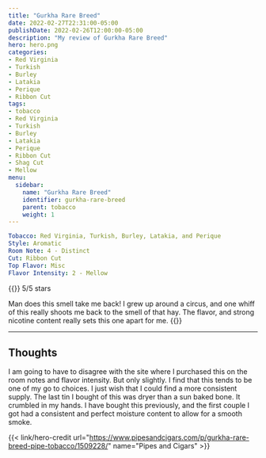 ```yaml
---
title: "Gurkha Rare Breed"
date: 2022-02-27T22:31:00-05:00
publishDate: 2022-02-26T12:00:00-05:00
description: "My review of Gurkha Rare Breed"
hero: hero.png
categories:
- Red Virginia
- Turkish
- Burley
- Latakia
- Perique
- Ribbon Cut
tags:
- tobacco
- Red Virginia
- Turkish
- Burley
- Latakia
- Perique
- Ribbon Cut
- Shag Cut
- Mellow
menu:
  sidebar:
    name: "Gurkha Rare Breed"
    identifier: gurkha-rare-breed
    parent: tobacco
    weight: 1
---
```


```yaml
Tobacco: Red Virginia, Turkish, Burley, Latakia, and Perique
Style: Aromatic
Room Note: 4 - Distinct
Cut: Ribbon Cut
Top Flavor: Misc
Flavor Intensity: 2 - Mellow
```
{{<note title="Review">}}
5/5 stars

Man does this smell take me back! I grew up around a circus, and one whiff of this really shoots me back to the smell of that hay. The flavor, and strong nicotine content really sets this one apart for me.
{{</note>}}

---
## Thoughts
I am going to have to disagree with the site where I purchased this on the room notes and flavor intensity. But only slightly. I find that this tends to be one of my go to choices. I just wish that I could find a more consistent supply. The last tin I bought of this was dryer than a sun baked bone. It crumbled in my hands. I have bought this previously, and the first couple I got had a consistent and perfect moisture content to allow for a smooth smoke.

{{< link/hero-credit url="https://www.pipesandcigars.com/p/gurkha-rare-breed-pipe-tobacco/1509228/" name="Pipes and Cigars" >}}
